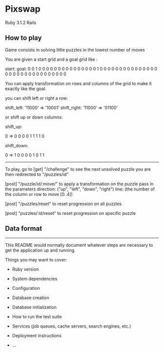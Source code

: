 # Pixswap


Ruby 3.1.2
Rails 

## How to play

Game consists in solving little puzzles in the lowest number of moves

You are given a start grid and a goal grid like :

start:                            goal:
0 0 1 0 0                         0 0 0 0 0
0 0 0 0 0                         0 0 0 1 0
0 0 0 0 0                         0 0 0 0 0
0 0 0 0 0                         0 0 0 0 0
0 0 0 0 0                         0 0 0 0 0 

You can apply transformation on rows and columns of the grid to make
it exactly like the goal.

you can shift left or right a row:

shift_left: '11000' => '10001' 
shift_right: '11000' => '01100'

or shift up or down columns:

shift_up:

0     =>    0
0           0
0           1
1           1
1           0

shift_down:

0     =>    1
0           0
0           0
1           0
1           1

____

To play, go to 
[get] "/challenge"
to see the next unsolved puzzle
you are then redirected to "/puzzles/id"

[post] "/puzzle/id/:move/"
to apply a transformation on the puzzle
pass in the parameters 
direction: ("up", "left", "down", "right")
line: (the number of the column or row to move [0..4])

[post] "/puzzles/reset"
to reset progression on all puzzles

[post] "puzzles/:id/reset"
to reset progression on specific puzzle


## Data format



_______________________

This README would normally document whatever steps are necessary to get the
application up and running.

Things you may want to cover:

* Ruby version

* System dependencies

* Configuration

* Database creation

* Database initialization

* How to run the test suite

* Services (job queues, cache servers, search engines, etc.)

* Deployment instructions

* ...
